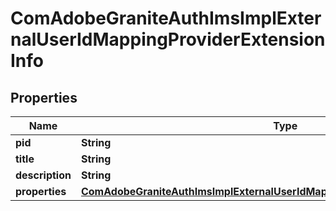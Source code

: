 

# ComAdobeGraniteAuthImsImplExternalUserIdMappingProviderExtensionInfo

## Properties

Name | Type | Description | Notes
------------ | ------------- | ------------- | -------------
**pid** | **String** |  |  [optional]
**title** | **String** |  |  [optional]
**description** | **String** |  |  [optional]
**properties** | [**ComAdobeGraniteAuthImsImplExternalUserIdMappingProviderExtensionProperties**](ComAdobeGraniteAuthImsImplExternalUserIdMappingProviderExtensionProperties.md) |  |  [optional]



